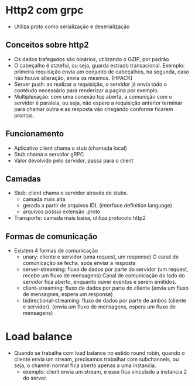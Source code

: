 # Http2 com grpc
- Utiliza proto como serialização e deserialização

## Conceitos sobre http2
- Os dados trafegados são binários, utilizando o GZIP, por padrão
- O cabeçalho é stateful, ou seja, guarda estrado transacional. Exemplo: primeira requisição envia um conjunto de cabeçalhos, na segunda, caso não houve alteração, envia os mesmos. (HPACK)
- Server push: ao realizar a requisição, o servidor já envia todo o contéudo necessário para renderizar a pagina por exemplo.
- Multiplexação: com uma conexão tcp aberta, a comunição com o servidor é paralela, ou seja, não espero a requisição anterior terminar para chamar outra e as resposta vão chegando conforme ficarem prontas.

## Funcionamento
- Aplicativo client chama o stub (chamada local)
- Stub chama o servidor gRPC
- Valor devolvido pelo servidor, passa para o client 

## Camadas
- Stub: client chama o servidor através de stubs. 
  - camada mais alta
  - gerada a partir de arquivos IDL (interface definition language)
  - arquivos possui extensão .proto 
- Transporte: camada mais baixa, utiliza protocolo http2

## Formas de comunicação
- Existem 4 formas de comunicação
  - unary: cliente e servidor (uma request, um response)
    O canal de comunicação se fecha, após enviar a resposta
  - server-streaming: fluxo de dados por parte do servidor (um request, recebe um fluxo de mensagens)
    Canal de comunicação do lado do servidor fica aberto, enquanto ouver eventos e serem emitidos.
  - client-streaming: fluxo de dados por parte do cliente (envia um fluxo de mensagnes, espera um response)
  - bidirectional-streaming: fluxo de dados por parte de ambos (cliente e servidor). (envia um fluxo de mensagens, espera um fluxo de mensagens)

# Load balance
- Quando se trabalha com load balance no estido round robin, quando o cliente envia um stream, precisamos trabalhar com subchannels, ou seja, o channel normal fica aberto apenas a uma instancia.
  - exemplo: client envia um stream, e esse fica vinculado a instancia 2 do server. 
